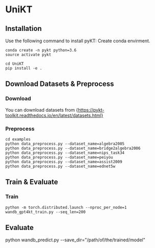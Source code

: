 # UniKT

## Installation
Use the following command to install pyKT: Create conda envirment.
```
conda create -n pykt python=3.6
source activate pykt
```

```
cd UniKT
pip install -e .
```

## Download Datasets & Preprocess

### Download
You can download datasets from {https://pykt-toolkit.readthedocs.io/en/latest/datasets.html}

### Preprocess
```
cd examples
python data_preprocess.py --dataset_name=algebra2005
python data_preprocess.py --dataset_name=bridge2algebra2006
python data_preprocess.py --dataset_name=nips_task34
python data_preprocess.py --dataset_name=peiyou
python data_preprocess.py --dataset_name=assist2009
python data_preprocess.py --dataset_name=ednet5w
```

## Train & Evaluate
### Train
```
python -m torch.distributed.launch --nproc_per_node=1 wandb_gpt4kt_train.py --seq_len=200
```

## Evaluate
python wandb_predict.py --save_dir="/path/of/the/trained/model"